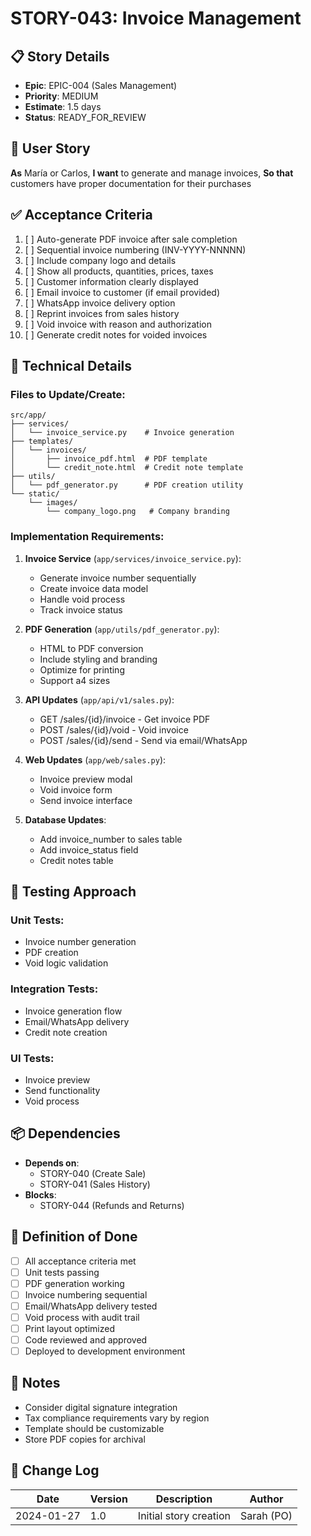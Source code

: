 # STORY-043: Invoice Management

## 📋 Story Details
- **Epic**: EPIC-004 (Sales Management)
- **Priority**: MEDIUM
- **Estimate**: 1.5 days
- **Status**: READY_FOR_REVIEW

## 🎯 User Story
**As** María or Carlos,
**I want** to generate and manage invoices,
**So that** customers have proper documentation for their purchases

## ✅ Acceptance Criteria
1. [ ] Auto-generate PDF invoice after sale completion
2. [ ] Sequential invoice numbering (INV-YYYY-NNNNN)
3. [ ] Include company logo and details
4. [ ] Show all products, quantities, prices, taxes
5. [ ] Customer information clearly displayed
6. [ ] Email invoice to customer (if email provided)
7. [ ] WhatsApp invoice delivery option
8. [ ] Reprint invoices from sales history
9. [ ] Void invoice with reason and authorization
10. [ ] Generate credit notes for voided invoices

## 🔧 Technical Details

### Files to Update/Create:
```
src/app/
├── services/
│   └── invoice_service.py    # Invoice generation
├── templates/
│   └── invoices/
│       ├── invoice_pdf.html  # PDF template
│       └── credit_note.html  # Credit note template
├── utils/
│   └── pdf_generator.py      # PDF creation utility
└── static/
    └── images/
        └── company_logo.png   # Company branding
```

### Implementation Requirements:

1. **Invoice Service** (`app/services/invoice_service.py`):
   - Generate invoice number sequentially
   - Create invoice data model
   - Handle void process
   - Track invoice status

2. **PDF Generation** (`app/utils/pdf_generator.py`):
   - HTML to PDF conversion
   - Include styling and branding
   - Optimize for printing
   - Support a4 sizes

3. **API Updates** (`app/api/v1/sales.py`):
   - GET /sales/{id}/invoice - Get invoice PDF
   - POST /sales/{id}/void - Void invoice
   - POST /sales/{id}/send - Send via email/WhatsApp

4. **Web Updates** (`app/web/sales.py`):
   - Invoice preview modal
   - Void invoice form
   - Send invoice interface

5. **Database Updates**:
   - Add invoice_number to sales table
   - Add invoice_status field
   - Credit notes table

## 🧪 Testing Approach

### Unit Tests:
- Invoice number generation
- PDF creation
- Void logic validation

### Integration Tests:
- Invoice generation flow
- Email/WhatsApp delivery
- Credit note creation

### UI Tests:
- Invoice preview
- Send functionality
- Void process

## 📦 Dependencies
- **Depends on**:
  - STORY-040 (Create Sale)
  - STORY-041 (Sales History)
- **Blocks**:
  - STORY-044 (Refunds and Returns)

## 🎯 Definition of Done
- [ ] All acceptance criteria met
- [ ] Unit tests passing
- [ ] PDF generation working
- [ ] Invoice numbering sequential
- [ ] Email/WhatsApp delivery tested
- [ ] Void process with audit trail
- [ ] Print layout optimized
- [ ] Code reviewed and approved
- [ ] Deployed to development environment

## 📝 Notes
- Consider digital signature integration
- Tax compliance requirements vary by region
- Template should be customizable
- Store PDF copies for archival

## 🔄 Change Log
| Date | Version | Description | Author |
|------|---------|-------------|--------|
| 2024-01-27 | 1.0 | Initial story creation | Sarah (PO) |

